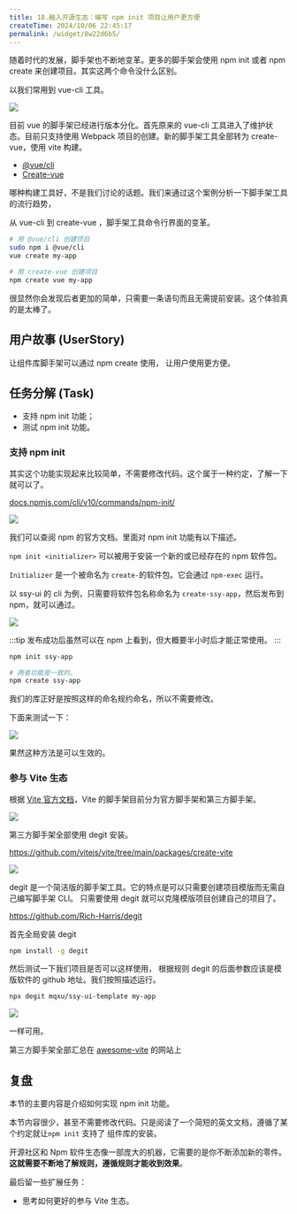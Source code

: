 ```yaml
---
title: 18.融入开源生态：编写 npm init 项目让用户更方便
createTime: 2024/10/06 22:45:17
permalink: /widget/8w22d6b5/
---
```


随着时代的发展，脚手架也不断地变革。更多的脚手架会使用 npm init 或者 npm create 来创建项目。其实这两个命令没什么区别。

以我们常用到 vue-cli 工具。

![](./FILES/19.md/868688ee.png)

目前 vue 的脚手架已经进行版本分化。首先原来的 vue-cli 工具进入了维护状态。目前只支持使用 Webpack 项目的创建。新的脚手架工具全部转为 create-vue，使用 vite 构建。

- [@vue/cli](https://github.com/vuejs/vue-cli)
- [Create-vue](https://github.com/vuejs/create-vue)

哪种构建工具好，不是我们讨论的话题。我们来通过这个案例分析一下脚手架工具的流行趋势，

从 vue-cli 到 create-vue ，脚手架工具命令行界面的变革。

```bash
# 用 @vue/cli 创建项目
sudo npm i @vue/cli
vue create my-app

# 用 create-vue 创建项目
npm create vue my-app
```

很显然你会发现后者更加的简单，只需要一条语句而且无需提前安装。这个体验真的是太棒了。

## 用户故事 (UserStory)

让组件库脚手架可以通过 npm create 使用， 让用户使用更方便。

## 任务分解 (Task)

- 支持 npm init 功能；
- 测试 npm init 功能。

### 支持 npm init

其实这个功能实现起来比较简单，不需要修改代码。这个属于一种约定，了解一下就可以了。

[docs.npmjs.com/cli/v10/commands/npm-init/](https://docs.npmjs.com/cli/v10/commands/npm-init/)

![](./FILES/19.md/5e2d5204.png)

我们可以查阅 npm 的官方文档。里面对 npm init 功能有以下描述。

`npm init <initializer>` 可以被用于安装一个新的或已经存在的 npm 软件包。

`Initializer` 是一个被命名为 `create-`的软件包。它会通过 `npm-exec` 运行。

以 ssy-ui 的 cli 为例，只需要将软件包名称命名为 `create-ssy-app`，然后发布到 npm，就可以通过。

![](./FILES/19.md/7066f4c5.png)

:::tip
发布成功后虽然可以在 npm 上看到，但大概要半小时后才能正常使用。
:::

```bash
npm init ssy-app

# 两者功能是一致的。
npm create ssy-app
```

我们的库正好是按照这样的命名规约命名，所以不需要修改。

下面来测试一下：

![](./FILES/19.md/3b05d58b.gif)

果然这种方法是可以生效的。

### 参与 Vite 生态

根据 [Vite 官方文档](https://vitejs.dev/guide/#scaffolding-your-first-vite-project)，Vite 的脚手架目前分为官方脚手架和第三方脚手架。

![](./FILES/19.md/0722e4d2.png)

第三方脚手架全部使用 degit 安装。

https://github.com/vitejs/vite/tree/main/packages/create-vite

![](./FILES/19.md/a1d76289.png)

degit 是一个简洁版的脚手架工具。它的特点是可以只需要创建项目模版而无需自己编写脚手架 CLI。 只需要使用 degit 就可以克隆模版项目创建自己的项目了。

https://github.com/Rich-Harris/degit

首先全局安装 degit

```bash
npm install -g degit
```

然后测试一下我们项目是否可以这样使用， 根据规则 degit 的后面参数应该是模版软件的 github 地址。我们按照描述运行。

```bash
npx degit mqxu/ssy-ui-template my-app
```

![](./FILES/19.md/fb4db1ad.png)

一样可用。

第三方脚手架全部汇总在 [awesome-vite](https://github.com/vitejs/awesome-vite#templates) 的网站上

## 复盘

本节的主要内容是介绍如何实现 npm init 功能。

本节内容很少，甚至不需要修改代码。只是阅读了一个简短的英文文档，遵循了某个约定就让`npm init` 支持了 组件库的安装。

开源社区和 Npm 软件生态像一部庞大的机器，它需要的是你不断添加新的零件。**这就需要不断地了解规则，遵循规则才能收到效果**。

最后留一些扩展任务：

- 思考如何更好的参与 Vite 生态。
